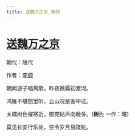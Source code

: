 ```yaml
---
title: 送魏万之京_李颀
---
```


# [送魏万之京](http://so.gushiwen.org/view_6067.aspx)

朝代：唐代

作者：[李颀](http://so.gushiwen.org/author_671.aspx)

朝闻游子唱离歌，昨夜微霜初渡河。

鸿雁不堪愁里听，云山况是客中过。

关城树色催寒近，御苑砧声向晚多。(<strong>树</strong>色 一作：曙)

莫见长安行乐处，空令岁月易蹉跎。